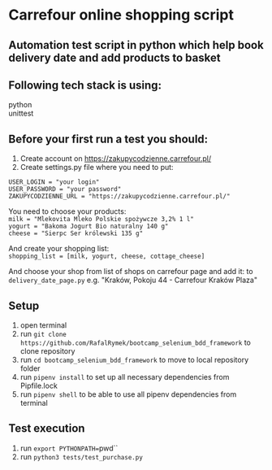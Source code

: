 # Carrefour online shopping script

## Automation test script in python which help book delivery date and add products to basket

## Following tech stack is using:  
python  
unittest

## Before your first run a test you should:

1. Create account on https://zakupycodzienne.carrefour.pl/
2. Create settings.py file where you need to put:

`USER_LOGIN = "your login"`  
`USER_PASSWORD = "your password"`    
`ZAKUPYCODZIENNE_URL = "https://zakupycodzienne.carrefour.pl/"`

You need to choose your products:  
`milk = "Mlekovita Mleko Polskie spożywcze 3,2% 1 l"`  
`yogurt = "Bakoma Jogurt Bio naturalny 140 g"`  
`cheese = "Sierpc Ser królewski 135 g"`

And create your shopping list:  
`shopping_list = [milk, yogurt, cheese, cottage_cheese]`

And choose your shop from list of shops on carrefour page and add it:
to `delivery_date_page.py` e.g. "Kraków, Pokoju 44 - Carrefour Kraków Plaza"

## Setup

1. open terminal
2. run `git clone https://github.com/RafalRymek/bootcamp_selenium_bdd_framework` to clone repository
3. run `cd bootcamp_selenium_bdd_framework` to move to local repository folder
4. run `pipenv install` to set up all necessary dependencies from Pipfile.lock
5. run `pipenv shell` to be able to use all pipenv dependencies from terminal

## Test execution
1. run `export PYTHONPATH=`pwd`` 
2. run `python3 tests/test_purchase.py`
